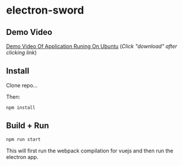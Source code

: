 # electron-sword

## Demo Video
[Demo Video Of Application Runing On Ubuntu](https://github.com/jamesmh/electron-sword/raw/master/demo.webm) (*Click "download" after clicking link*)

## Install
Clone repo...

Then:
```
npm install
```

## Build + Run
``` bash
npm run start
```

This will first run the webpack compilation for vuejs and then run the electron app.
